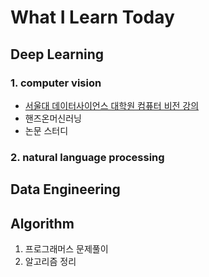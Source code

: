 # What I Learn Today

## Deep Learning


  ### 1. computer vision
  
   - [서울대 데이터사이언스 대학원 컴퓨터 비전 강의](https://www.youtube.com/playlist?list=PL0E_1UqNACXD5trR4II4ltJ0dBBt0ztTV)
   - 핸즈온머신러닝
   - 논문 스터디
     
     
  ### 2. natural language processing
  

## Data Engineering

## Algorithm
  1. 프로그래머스 문제풀이
  2. 알고리즘 정리
